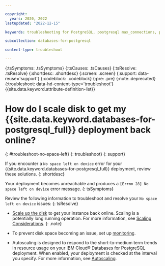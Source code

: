 ```yaml
---

copyright:
  years: 2020, 2022
lastupdated: "2022-12-15"

keywords: troubleshooting for PostgreSQL, postgresql max_connections, postgres max connections, postgresql connection pooling, postgres connection pooling

subcollection: databases-for-postgresql

content-type: troubleshoot

---
```


{:tsSymptoms: .tsSymptoms}
{:tsCauses: .tsCauses}
{:tsResolve: .tsResolve}
{:shortdesc: .shortdesc}
{:screen: .screen}
{:support: data-reuse='support'}
{:codeblock: .codeblock}
{:pre: .pre}
{:note:.deprecated}
{:troubleshoot: data-hd-content-type='troubleshoot'}
{{site.data.keyword.attribute-definition-list}}
 

# How do I scale disk to get my {{site.data.keyword.databases-for-postgresql_full}} deployment back online?
{: #troubleshoot-no-space-left}
{: troubleshoot}
{: support}

If you encounter a `No space left on device` error for your {{site.data.keyword.databases-for-postgresql_full}} deployment, review these solutions.
{: shortdesc}

Your deployment becomes unreachable and produces a `[Errno 28] No space left on device` error message.
{: tsSymptoms}

Review the following information to troubleshoot and resolve your `No space left on device` issues:
{: tsResolve}

* [Scale up the disk](/docs/databases-for-postgresql?topic=databases-for-postgresql-resources-scaling&interface=ui) to get your instance back online. 
   Scaling is a potentially long running operation. For more information, see [Scaling Considerations](/docs/databases-for-postgresql?topic=databases-for-postgresql-resources-scaling&interface=ui#resources-scaling-consider).
   {: .note}

* To prevent disk space becoming an issue, set up [monitoring](/docs/databases-for-postgresql?topic=databases-for-postgresql-monitoring). 
* Autoscaling is designed to respond to the short-to-medium term trends in resource usage on your IBM Cloud® Databases for PostgreSQL deployment. When enabled, your deployment is checked at the interval you specify. For more information, see [Autoscaling](/docs/databases-for-postgresql?topic=databases-for-postgresql-autoscaling&interface=ui).
